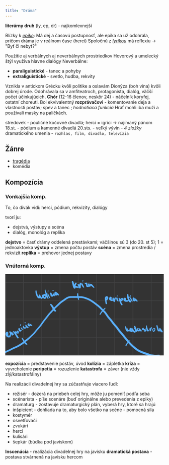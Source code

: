 ```yaml
---
title: "Dráma"
---
```


**literárny druh** (ly, ep, dr) - najkomlexnejší

Blízky k *[epike](lit/epika.md)*:
Má dej a časovú postupnosť, ale epika sa už odohrala, pričom dráma je v reálnom čase (herci)
Spoločnú z *[lyrikou](lit/lyrika.md)* má reflexiu -> "Byť či nebyť?"

Použitie aj verbálnych aj neverbálnych prostriedkov
Hovorový a umelecký štýl využíva hlavne dialógy
Neverbálne:
- **paraliguistické** - tanec a pohyby
- **extraliguistické** - svetlo, hudba, rekvity

Vznikla v antickom Grécku kvôli politike a oslavám Dionýza (boh vína) kvôli dobrej úrode.
Odohrávala sa v amfiteatroch, protagonista, dialóg, väčší počet účinkujúcich.
**Chór** (12-16 členov, neskôr 24) - náčelník koryfej, ostatní choreuti.
Bol ekvivalentný **rozprávačovi** - komentovanie deja a vlastnosti postáv; spev a tanec	; *hodnotiaca funkcia*
Hrať mohli iba muži a použivali masky na paličkách.

stredovek - pouličné kočovné divadlá; herci = igrici -> najímaný pánom
18.st. - pódium a kamenné divadlá
20.sts. - veľký vývin - *4 zložky* dramatického umenia - `rozhlas, film, divadlo, televízia`

## Žánre 
- [tragédia](lit/tragédia.md)
- komédia

## Kompozícia
### Vonkajšia komp.
To, čo divák vidí: herci, pódium, rekvizity, dialógy

tvorí ju:
 - dejstvá, výstupy a scéna
 - dialóg, monológ a replika

**dejstvo** = časť drámy oddelená prestávkami; väčšinou sú 3 (do 20. st 5); 1 = jednoaktovka
**výstup** = zmena počtu postáv
**scéna** = zmena prostredia / rekvizít
**replika** = prehovor jednej postavy

### Vnútorná komp.
![vnutornakompozicia](attachments/vnutornakompozicia.png)

**expozícia** = predstavenie postáv, úvod
**kolízia** = zápletka
**kríza** = vyvrcholenie
**peripetia** = rozuzlenie
**katastrofa** = záver (nie vždy zlý/katastrofálny)


Na realizácii divadelnej hry sa zúčastňuje viacero ľudí:
 - režisér - dozerá na priebeh celej hry, môže ju pomeniť podľa seba
 - scénarista - píše scenáre (buď originálne alebo prevedenia z epiky)
 - dramaturg - zostavuje dramaturgický plán, vyberá hry, ktoré sa hrajú
 - inšpicient - dohliada na to, aby bolo všetko na scéne - pomocná sila
 - kostymér
 - osvetľovači
 - zvukári
 - herci
 - kulisári
 - šepkár (búdka pod javiskom)

**Inscenácia** - realizácia divadelnej hry na javisku
**dramatická postava** - postava stvárnená na javisku hercom


